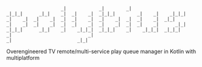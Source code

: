 ```

                    _|            _|        _|
_|_|_|      _|_|    _|  _|    _|  _|_|_|        _|    _|    _|_|_|
_|    _|  _|    _|  _|  _|    _|  _|    _|  _|  _|    _|  _|_|
_|    _|  _|    _|  _|  _|    _|  _|    _|  _|  _|    _|      _|_|
_|_|_|      _|_|    _|    _|_|_|  _|_|_|    _|    _|_|_|  _|_|_|
_|                            _|
_|                        _|_|
```

Overengineered TV remote/multi-service play queue manager in
Kotlin with multiplatform